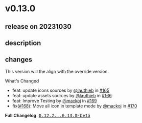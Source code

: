 # v0.13.0

## release on 20231030
## description
## changes
This version will the align with the override version.

What's Changed

* feat: update icons sources by <a class="user-mention notranslate" data-hovercard-type="user" data-hovercard-url="/users/lauthieb/hovercard" data-octo-click="hovercard-link-click" data-octo-dimensions="link_type:self" href="https://github.com/lauthieb">@lauthieb</a> in <a class="issue-link js-issue-link" data-error-text="Failed to load title" data-id="1874303754" data-permission-text="Title is private" data-url="https://github.com/Decathlon/vitamin-ios/issues/165" data-hovercard-type="pull_request" data-hovercard-url="/Decathlon/vitamin-ios/pull/165/hovercard" href="https://github.com/Decathlon/vitamin-ios/pull/165">#165</a>
* feat: update assets sources by <a class="user-mention notranslate" data-hovercard-type="user" data-hovercard-url="/users/lauthieb/hovercard" data-octo-click="hovercard-link-click" data-octo-dimensions="link_type:self" href="https://github.com/lauthieb">@lauthieb</a> in <a class="issue-link js-issue-link" data-error-text="Failed to load title" data-id="1874314389" data-permission-text="Title is private" data-url="https://github.com/Decathlon/vitamin-ios/issues/166" data-hovercard-type="pull_request" data-hovercard-url="/Decathlon/vitamin-ios/pull/166/hovercard" href="https://github.com/Decathlon/vitamin-ios/pull/166">#166</a>
* feat: Improve Testing by <a class="user-mention notranslate" data-hovercard-type="user" data-hovercard-url="/users/mackoj/hovercard" data-octo-click="hovercard-link-click" data-octo-dimensions="link_type:self" href="https://github.com/mackoj">@mackoj</a> in <a class="issue-link js-issue-link" data-error-text="Failed to load title" data-id="1941997153" data-permission-text="Title is private" data-url="https://github.com/Decathlon/vitamin-ios/issues/169" data-hovercard-type="pull_request" data-hovercard-url="/Decathlon/vitamin-ios/pull/169/hovercard" href="https://github.com/Decathlon/vitamin-ios/pull/169">#169</a>
* fix(<a class="issue-link js-issue-link" data-error-text="Failed to load title" data-id="1924106361" data-permission-text="Title is private" data-url="https://github.com/Decathlon/vitamin-ios/issues/168" data-hovercard-type="issue" data-hovercard-url="/Decathlon/vitamin-ios/issues/168/hovercard" href="https://github.com/Decathlon/vitamin-ios/issues/168">#168</a>): Move all icon in template mode by <a class="user-mention notranslate" data-hovercard-type="user" data-hovercard-url="/users/mackoj/hovercard" data-octo-click="hovercard-link-click" data-octo-dimensions="link_type:self" href="https://github.com/mackoj">@mackoj</a> in <a class="issue-link js-issue-link" data-error-text="Failed to load title" data-id="1942036485" data-permission-text="Title is private" data-url="https://github.com/Decathlon/vitamin-ios/issues/170" data-hovercard-type="pull_request" data-hovercard-url="/Decathlon/vitamin-ios/pull/170/hovercard" href="https://github.com/Decathlon/vitamin-ios/pull/170">#170</a>

<strong>Full Changelog</strong>: <a class="commit-link" href="https://github.com/Decathlon/vitamin-ios/compare/0.12.2...0.13.0-beta"><tt>0.12.2...0.13.0-beta</tt></a>


